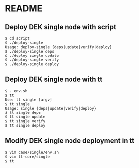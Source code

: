 README
======

## Deploy DEK single node with script

    $ cd script
    $ ./deploy-single
    Usage: deploy-single {deps|update|verify|deploy}
    $ ./deploy-single deps
    $ ./deploy-single update
    $ ./deploy-single verify
    $ ./deploy-single deploy

## Deploy DEK single node with tt

    $ . env.sh
    $ tt
    Use: tt single [argv]
    $ tt single
    Usage: single {deps|update|verify|deploy}
    $ tt single deps
    $ tt single update
    $ tt single verify
    $ tt single deploy

## Modify DEK single node deployment in tt

    $ vim case/single/env.sh
    $ vim tt-core/single
    $ tt
